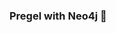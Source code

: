 ### Pregel with Neo4j 🚀



































































































































 






























































































































































































































































































